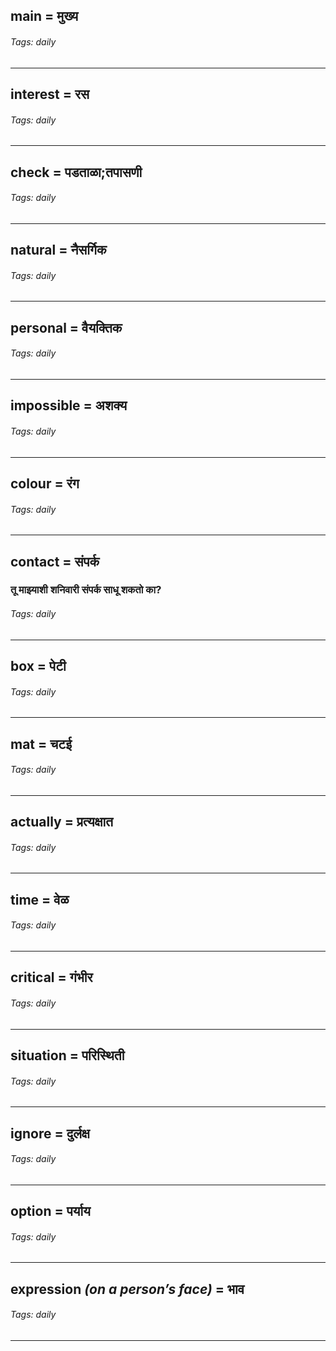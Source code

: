 ## main = मुख्य

###### Tags: daily

---
## interest = रस

###### Tags: daily

---
## check = पडताळा;तपासणी

###### Tags: daily

---
## natural = नैसर्गिक

###### Tags: daily

---
## personal = वैयक्‍तिक

###### Tags: daily

---
## impossible = अशक्य

###### Tags: daily

---
## colour = रंग

###### Tags: daily

---
## contact = संपर्क

### तू माझ्याशी शनिवारी संपर्क साधू शकतो का?

###### Tags: daily

---
## box = पेटी

###### Tags: daily

---
## mat = चटई

###### Tags: daily

---
## actually = प्रत्यक्षात

###### Tags: daily

---
## time = वेळ

###### Tags: daily

---
## critical = गंभीर

###### Tags: daily

---
## situation = परिस्थिती

###### Tags: daily

---
## ignore = दुर्लक्ष

###### Tags: daily

---
## option = पर्याय

###### Tags: daily

---
## expression *(on a person’s face)* = भाव

###### Tags: daily

---
